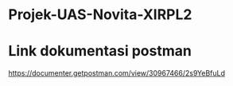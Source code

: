 # Projek-UAS-Novita-XIRPL2
# Link dokumentasi postman
https://documenter.getpostman.com/view/30967466/2s9YeBfuLd
